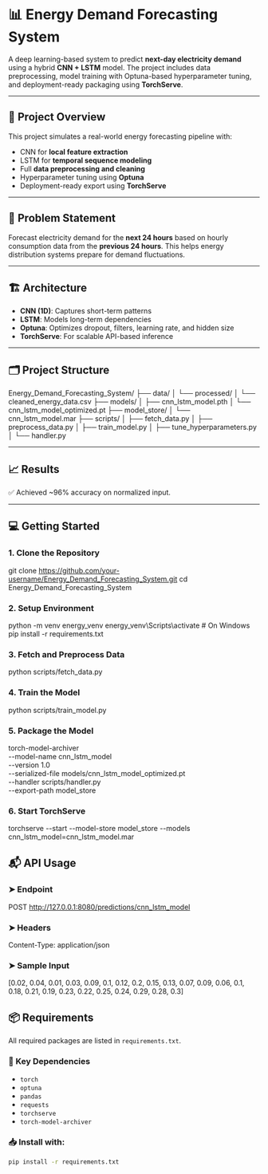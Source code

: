 # 📊 Energy Demand Forecasting System

A deep learning-based system to predict **next-day electricity demand** using a hybrid **CNN + LSTM** model. The project includes data preprocessing, model training with Optuna-based hyperparameter tuning, and deployment-ready packaging using **TorchServe**.

---

## 🚀 Project Overview

This project simulates a real-world energy forecasting pipeline with:
- CNN for **local feature extraction**
- LSTM for **temporal sequence modeling**
- Full **data preprocessing and cleaning**
- Hyperparameter tuning using **Optuna**
- Deployment-ready export using **TorchServe**

---

## 🧠 Problem Statement

Forecast electricity demand for the **next 24 hours** based on hourly consumption data from the **previous 24 hours**. This helps energy distribution systems prepare for demand fluctuations.

---

## 🏗️ Architecture

- **CNN (1D)**: Captures short-term patterns
- **LSTM**: Models long-term dependencies
- **Optuna**: Optimizes dropout, filters, learning rate, and hidden size
- **TorchServe**: For scalable API-based inference

---

## 🗂️ Project Structure
Energy_Demand_Forecasting_System/ ├── data/ │ └── processed/ │ └── cleaned_energy_data.csv ├── models/ │ ├── cnn_lstm_model.pth │ └── cnn_lstm_model_optimized.pt ├── model_store/ │ └── cnn_lstm_model.mar ├── scripts/ │ ├── fetch_data.py │ ├── preprocess_data.py │ ├── train_model.py │ ├── tune_hyperparameters.py │ └── handler.py


---

## 📈 Results

✅ Achieved ~96% accuracy on normalized input.

---

## 💻 Getting Started

### 1. Clone the Repository
git clone https://github.com/your-username/Energy_Demand_Forecasting_System.git
cd Energy_Demand_Forecasting_System

### 2. Setup Environment
python -m venv energy_venv
energy_venv\Scripts\activate  # On Windows
pip install -r requirements.txt

### 3. Fetch and Preprocess Data
python scripts/fetch_data.py

### 4. Train the Model
python scripts/train_model.py

### 5. Package the Model
torch-model-archiver \
  --model-name cnn_lstm_model \
  --version 1.0 \
  --serialized-file models/cnn_lstm_model_optimized.pt \
  --handler scripts/handler.py \
  --export-path model_store

### 6. Start TorchServe
torchserve --start --model-store model_store --models cnn_lstm_model=cnn_lstm_model.mar

## 📬 API Usage

### ➤ Endpoint
POST http://127.0.0.1:8080/predictions/cnn_lstm_model

### ➤ Headers
Content-Type: application/json

### ➤ Sample Input
[0.02, 0.04, 0.01, 0.03, 0.09, 0.1, 0.12, 0.2,
 0.15, 0.13, 0.07, 0.09, 0.06, 0.1, 0.18, 0.21,
 0.19, 0.23, 0.22, 0.25, 0.24, 0.29, 0.28, 0.3]

## 📦 Requirements

All required packages are listed in `requirements.txt`.

### 🔧 Key Dependencies
- `torch`
- `optuna`
- `pandas`
- `requests`
- `torchserve`
- `torch-model-archiver`

### 📥 Install with:
```bash
pip install -r requirements.txt


